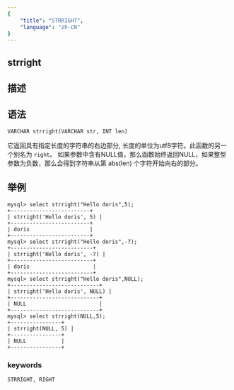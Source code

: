 ```yaml
---
{
    "title": "STRRIGHT",
    "language": "zh-CN"
}
---
```


<!-- 
Licensed to the Apache Software Foundation (ASF) under one
or more contributor license agreements.  See the NOTICE file
distributed with this work for additional information
regarding copyright ownership.  The ASF licenses this file
to you under the Apache License, Version 2.0 (the
"License"); you may not use this file except in compliance
with the License.  You may obtain a copy of the License at

  http://www.apache.org/licenses/LICENSE-2.0

Unless required by applicable law or agreed to in writing,
software distributed under the License is distributed on an
"AS IS" BASIS, WITHOUT WARRANTIES OR CONDITIONS OF ANY
KIND, either express or implied.  See the License for the
specific language governing permissions and limitations
under the License.
-->

## strright
## 描述
## 语法

`VARCHAR strright(VARCHAR str, INT len)`


它返回具有指定长度的字符串的右边部分, 长度的单位为utf8字符。此函数的另一个别名为 `right`。
如果参数中含有NULL值，那么函数始终返回NULL，如果整型参数为负数，那么会得到字符串从第 abs(len) 个字符开始向右的部分。

## 举例

```
mysql> select strright("Hello doris",5);
+-------------------------+
| strright('Hello doris', 5) |
+-------------------------+
| doris                   |
+-------------------------+
mysql> select strright("Hello doris",-7);
+--------------------------+
| strright('Hello doris', -7) |
+--------------------------+
| doris                    |
+--------------------------+
mysql> select strright("Hello doris",NULL);
+----------------------------+
| strright('Hello doris', NULL) |
+----------------------------+
| NULL                       |
+----------------------------+
mysql> select strright(NULL,5);
+----------------+
| strright(NULL, 5) |
+----------------+
| NULL           |
+----------------+
```
### keywords
    STRRIGHT, RIGHT